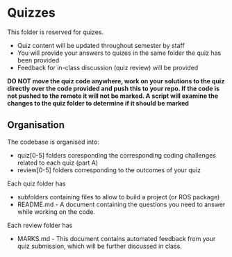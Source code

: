 Quizzes
=======
This folder is reserved for quizes.
* Quiz content will be updated throughout semester by staff 
* You will provide your answers to quizes in the same folder the quiz has been provided
* Feedback for in-class discussion (quiz review) will be provided

**DO NOT move the quiz code anywhere, work on your solutions to the quiz directly over the code provided and push this to your repo. If the code is not pushed to the remote it will not be marked. A script will examine the changes to the quiz folder to determine if it should be marked**

Organisation
------------
The codebase is organised into:
* quiz[0-5] folders coresponding the corresponding coding challenges related to each quiz (part A)
* review[0-5] folders corresponding to the outcomes of your quiz 

Each quiz folder has
* subfolders containing files to allow to build a project (or ROS package)
* README.md - A document containing the questions you need to answer while working on the code.

Each review folder has
* MARKS.md - This document contains automated feedback from your quiz submission, which will be further discussed in class.
